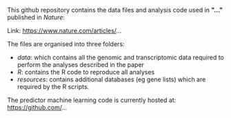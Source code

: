 This github repository contains the data files and analysis code used in **"..."** published in _Nature_: 

Link: https://www.nature.com/articles/...

The files are organised into three folders:

* _data_: which contains all the genomic and transcriptomic data required to perform the analyses described in the paper
* _R_: contains the R code to reproduce all  analyses
* _resources_: contains additional databases (eg gene lists) which are required by the R scripts.


The predictor machine learning code is currently hosted at: https://github.com/...